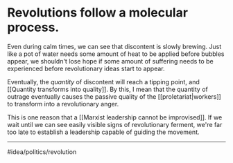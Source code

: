# Revolutions follow a molecular process.
Even during calm times, we can see that discontent is slowly brewing. Just like a pot of water needs some amount of heat to be applied before bubbles appear, we shouldn't lose hope if some amount of suffering needs to be experienced before revolutionary ideas start to appear. 

Eventually, the *quantity* of discontent will reach a tipping point, and [[Quantity transforms into quality]]. By this, I mean that the quantity of outrage eventually causes the passive quality of the [[proletariat|workers]] to transform into a revolutionary anger. 

This is one reason that a [[Marxist leadership cannot be improvised]]. If we wait until we can see easily visible signs of revolutionary ferment, we're far too late to establish a leadership capable of guiding the movement. 

---
#idea/politics/revolution 